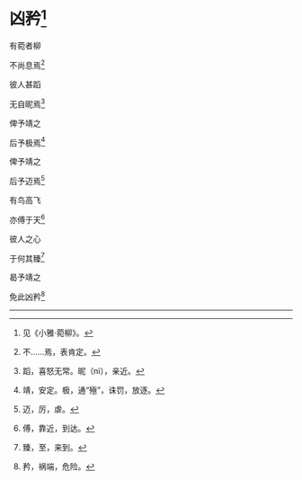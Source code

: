    

# 凶矜[^1]

有菀者柳

不尚息焉[^2]

彼人甚蹈

无自昵焉[^3]

俾予靖之

后予极焉[^4]

俾予靖之

后予迈焉[^5]

有鸟高飞

亦傅于天[^6]

彼人之心

于何其臻[^7]

曷予靖之

免此凶矜[^8]

* * *

[^1]: 见《小雅·菀柳》。
[^2]: 不……焉，表肯定。
[^3]: 蹈，喜怒无常。昵（nì），亲近。
[^4]: 靖，安定。极，通“殛”，诛罚，放逐。
[^5]: 迈，厉，虐。
[^6]: 傅，靠近，到达。
[^7]: 臻，至，来到。
[^8]: 矜，祸端，危险。